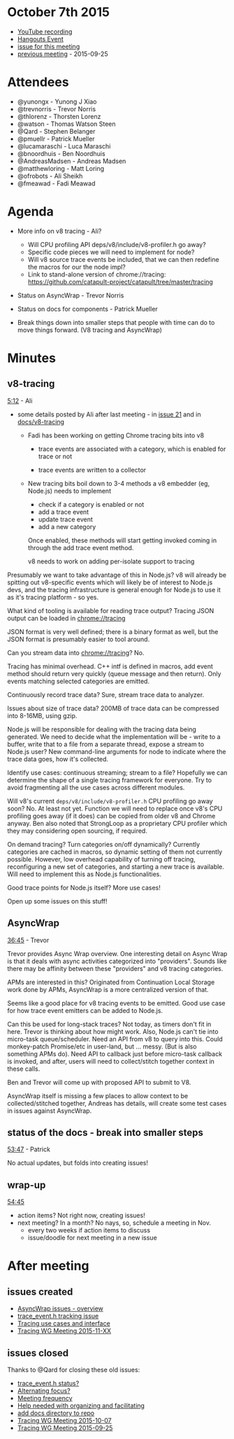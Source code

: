 October 7th 2015
================================================================================

* [YouTube recording](https://www.youtube.com/watch?v=QGmGaFu7SuU&ab_channel=node.js)
* [Hangouts Event](https://plus.google.com/u/1/events/cq00d0smhgb1lv0m6r3s94f71mg)
* [issue for this meeting](https://github.com/nodejs/tracing-wg/issues/24)
* [previous meeting](https://github.com/nodejs/tracing-wg/blob/master/wg-meetings/2015-09-25.md) - 2015-09-25


Attendees
================================================================================

* @yunongx - Yunong J Xiao
* @trevnorris - Trevor Norris
* @thlorenz - Thorsten Lorenz
* @watson - Thomas Watson Steen
* @Qard - Stephen Belanger
* @pmuellr - Patrick Mueller
* @lucamaraschi - Luca Maraschi
* @bnoordhuis - Ben Noordhuis
* @AndreasMadsen - Andreas Madsen
* @matthewloring - Matt Loring
* @ofrobots - Ali Sheikh
* @fmeawad - Fadi Meawad


Agenda
================================================================================

* More info on v8 tracing - Ali?
  * Will CPU profiling API deps/v8/include/v8-profiler.h go away?
  * Specific code pieces we will need to implement for node?
  * Will v8 source trace events be included, that we can then redefine the macros
    for our the node impl?
  * Link to stand-alone version of chrome://tracing:
    https://github.com/catapult-project/catapult/tree/master/tracing

* Status on AsyncWrap - Trevor Norris

* Status on docs for components - Patrick Mueller

* Break things down into smaller steps that people with time can do to move
  things forward. (V8 tracing and AsyncWrap)


Minutes
================================================================================


v8-tracing
--------------------------------------------------------------------------------

[5:12](https://www.youtube.com/watch?v=LsO8eLGN7XA&t=312) - Ali

* some details posted by Ali after last meeting - in
  [issue 21](https://github.com/nodejs/tracing-wg/issues/21#issuecomment-143891637)
  and in
  [docs/v8-tracing](https://github.com/nodejs/tracing-wg/tree/master/docs/v8-tracing)

  * Fadi has been working on getting Chrome tracing bits into v8

    * trace events are associated with a category, which is enabled for trace
      or not

    * trace events are written to a collector

  * New tracing bits boil down to 3-4 methods a v8 embedder (eg, Node.js)
    needs to implement

    * check if a category is enabled or not
    * add a trace event
    * update trace event
    * add a new category

    Once enabled, these methods will start getting invoked coming in through
    the add trace event method.

    v8 needs to work on adding per-isolate support to tracing

Presumably we want to take advantage of this in Node.js?
v8 will already be spitting out v8-specific events which will likely
be of interest to Node.js devs, and the tracing infrastructure is general
enough for Node.js to use it as it's tracing platform - so yes.

What kind of tooling is available for reading trace output?
Tracing JSON output can be loaded in <chrome://tracing>

JSON format is very well defined; there is a binary format as well, but
the JSON format is presumably easier to tool around.

Can you stream data into <chrome://tracing>?  No.

Tracing has minimal overhead.  C++ intf is defined in macros, add event
method should return very quickly (queue message and then return).  Only
events matching selected categories are emitted.

Continuously record trace data? Sure, stream trace data to analyzer.

Issues about size of trace data? 200MB of trace data can be compressed
into 8-16MB, using gzip.

Node.js will be responsible for dealing with the tracing data being
generated.  We need to decide what the implementation will be - write to
a buffer, write that to a file from a separate thread, expose a stream
to Node.js user?  New command-line arguments for node to indicate where
the trace data goes, how it's collected.  

Identify use cases: continuous streaming; stream to a file?  Hopefully
we can determine the shape of a single tracing framework for everyone.
Try to avoid fragmenting all the use cases across different modules.

Will v8's current `deps/v8/include/v8-profiler.h` CPU profiling go away
soon?  No.  At least not yet. Function we will need to replace once
v8's CPU profiling goes away (if it does) can be copied from older v8
and Chrome anyway.  Ben also noted that StrongLoop as a proprietary
CPU profiler which they may considering open sourcing, if required.

On demand tracing?  Turn categories on/off dynamically? Currently categories
are cached in macros, so dynamic setting of them not currently possible.
However, low overhead capability of turning off tracing, reconfiguring a
new set of categories, and starting a new trace is available.  Will
need to implement this as Node.js functionalities.

Good trace points for Node.js itself? More use cases!

Open up some issues on this stuff!


AsyncWrap
--------------------------------------------------------------------------------

[36:45](https://youtu.be/LsO8eLGN7XA?t=2205) - Trevor

Trevor provides Async Wrap overview. One interesting detail on Async Wrap
is that it deals with async activities categorized into "providers".  Sounds
like there may be affinity between these "providers" and v8 tracing categories.

APMs are interested in this?  Originated from Continuation Local Storage work
done by APMs, AsyncWrap is a more centralized version of that.

Seems like a good place for v8 tracing events to be emitted.  Good use case
for how trace event emitters can be added to Node.js.

Can this be used for long-stack traces?  Not today, as timers don't fit in here.
Trevor is thinking about how might work.  Also, Node.js can't tie into
micro-task queue/scheduler.  Need an API from v8 to query into this.  Could
monkey-patch Promise/etc in user-land, but ... messy.  (But is also something
APMs do).  Need API to callback just before micro-task callback is invoked, and
after, users will need to collect/stitch together context in these calls.

Ben and Trevor will come up with proposed API to submit to V8.

AsyncWrap itself is missing a few places to allow context to be
collected/stitched together, Andreas has details, will create some test cases
in issues against AsyncWrap.


status of the docs - break into smaller steps
--------------------------------------------------------------------------------

[53:47](https://youtu.be/LsO8eLGN7XA?t=3227) - Patrick

No actual updates, but folds into creating issues!


wrap-up
--------------------------------------------------------------------------------

[54:45](https://youtu.be/LsO8eLGN7XA?t=3285)

* action items?  Not right now, creating issues!
* next meeting? In a month?  No nays, so, schedule a meeting in Nov.
  * every two weeks if action items to discuss
  * issue/doodle for next meeting in a new issue


After meeting
================================================================================

issues created
--------------------------------------------------------------------------------

* [AsyncWrap issues - overview](https://github.com/nodejs/tracing-wg/issues/29)
* [trace_event.h tracking issue](https://github.com/nodejs/tracing-wg/issues/8)
* [Tracing use cases and interface](https://github.com/nodejs/tracing-wg/issues/31)
* [Tracing WG Meeting 2015-11-XX](https://github.com/nodejs/tracing-wg/issues/32)

issues closed
--------------------------------------------------------------------------------

Thanks to @Qard for closing these old issues:

* [trace_event.h status?](https://github.com/nodejs/tracing-wg/issues/15)
* [Alternating focus?](https://github.com/nodejs/tracing-wg/issues/2)
* [Meeting frequency](https://github.com/nodejs/tracing-wg/issues/1)
* [Help needed with organizing and facilitating](https://github.com/nodejs/tracing-wg/issues/19)
* [add docs directory to repo](https://github.com/nodejs/tracing-wg/issues/22)
* [Tracing WG Meeting 2015-10-07](https://github.com/nodejs/tracing-wg/issues/24)
* [Tracing WG Meeting 2015-09-25](https://github.com/nodejs/tracing-wg/issues/21)
